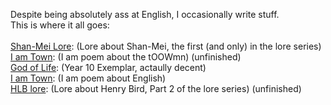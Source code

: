 Despite being absolutely ass at English, I occasionally write stuff.<br>
This is where it all goes:<br><br>
<a href="https://grimreaper2654.github.io/Notes/notes/Lore1/">Shan-Mei Lore</a>: (Lore about Shan-Mei, the first (and only) in the lore series)<br>
<a href="https://grimreaper2654.github.io/Notes/notes/IAmTown/">I am Town</a>: (I am poem about the tOOWmn) (unfinished)<br>
<a href="https://grimreaper2654.github.io/Notes/notes/Good1/">God of Life</a>: (Year 10 Exemplar, actaully decent)<br>
<a href="https://grimreaper2654.github.io/Notes/notes/IAmEnglish/">I am Town</a>: (I am poem about English)<br>
<a href="https://grimreaper2654.github.io/Notes/notes/Lore2/">HLB lore</a>: (Lore about Henry Bird, Part 2 of the lore series) (unfinished)<br>

